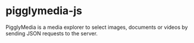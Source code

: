 # pigglymedia-js
PigglyMedia is a media explorer to select images, documents or videos by sending JSON requests to the server.
